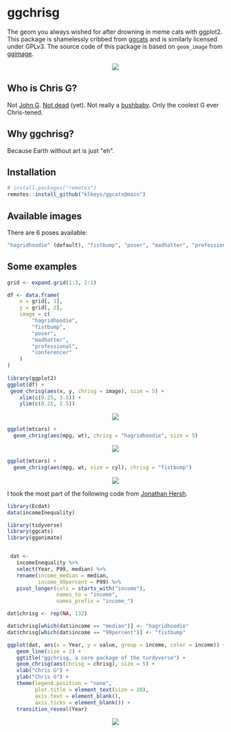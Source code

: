 # ggchrisg

The geom you always wished for after drowning in meme cats with ggplot2.
This package is shamelessly cribbed from [ggcats](https://github.com/R-CoderDotCom/ggcats) and is similarly licensed under GPLv3.
The source code of this package is based on `geom_image` from [ggimage](https://cran.r-project.org/web/packages/ggimage/index.html).


<p align="center">
 <img src="https://user-images.githubusercontent.com/67192157/105871532-b0a48700-5ff9-11eb-9371-ecd915ded374.png">
</p>

## Who is Chris G?

Not [John G](https://en.wikipedia.org/wiki/John_Galt).
[Not dead](https://www.dignitymemorial.com/obituaries/washington-dc/christopher-gignoux-6027869) (yet).
Not really a [bushbaby](https://mobile.twitter.com/popgenepi).
Only the coolest G ever Chris-tened.

## Why ggchrisg?

Because Earth without art is just "eh".

## Installation

```r
# install.packages("remotes")
remotes::install_github("klkeys/ggcats@main")
```

## Available images 

There are 6 poses available:

```r
"hagridhoodie" (default), "fistbump", "poser", "madhatter", "professional", "conferencer"
```

## Some examples

```r
grid <- expand.grid(1:3, 2:1)

df <- data.frame(
	x = grid[, 1],
    y = grid[, 2],
    image = c(
		"hagridhoodie",
		"fistbump",
		"poser",
		"madhatter",
		"professional",
		"conferencer"
	)
)
                           
library(ggplot2)
ggplot(df) +
 geom_chrisg(aes(x, y, chrisg = image), size = 5) +
    xlim(c(0.25, 3.5)) + 
    ylim(c(0.25, 2.5))
```

<p align="center">
 <img src="https://user-images.githubusercontent.com/67192157/106767679-6b0c3d80-663b-11eb-96f5-a21f2794bd84.png">
</p>


```r
ggplot(mtcars) +
  geom_chrisg(aes(mpg, wt), chrisg = "hagridhoodie", size = 5)
```

<p align="center">
 <img src="https://user-images.githubusercontent.com/67192157/105848781-c86f1180-5fdf-11eb-8468-813a41235292.png">
</p>


```r
ggplot(mtcars) +
  geom_chrisg(aes(mpg, wt, size = cyl), chrisg = "fistbump")
```

<p align="center">
 <img src="https://user-images.githubusercontent.com/67192157/105849119-416e6900-5fe0-11eb-904e-6dc30be87546.png">
</p>


I took the most part of the following code from [Jonathan Hersh](https://twitter.com/DogmaticPrior).

```r
library(Ecdat)
data(incomeInequality)

library(tidyverse)
library(ggcats)
library(gganimate)


 dat <-
   incomeInequality %>%
   select(Year, P99, median) %>%
   rename(income_median = median,
          income_99percent = P99) %>%
   pivot_longer(cols = starts_with("income"),
                names_to = "income",
                names_prefix = "income_")

dat$chrisg <- rep(NA, 132)

dat$chrisg[which(dat$income == "median")] <- "hagridhoodie"
dat$chrisg[which(dat$income == "99percent")] <- "fistbump" 

ggplot(dat, aes(x = Year, y = value, group = income, color = income)) +
   geom_line(size = 2) +
   ggtitle("ggchrisg, a core package of the turdyverse") +
   geom_chrisg(aes(chrisg = chrisg), size = 5) +
   xlab("Chris G") +
   ylab("Chris G") +
   theme(legend.position = "none",
         plot.title = element_text(size = 20),
         axis.text = element_blank(),
         axis.ticks = element_blank()) +
   transition_reveal(Year)
```

<p align="center">
 <img src="https://user-images.githubusercontent.com/67192157/105854010-9ad99680-5fe6-11eb-9ee0-c42e9e257d48.gif">
</p>

